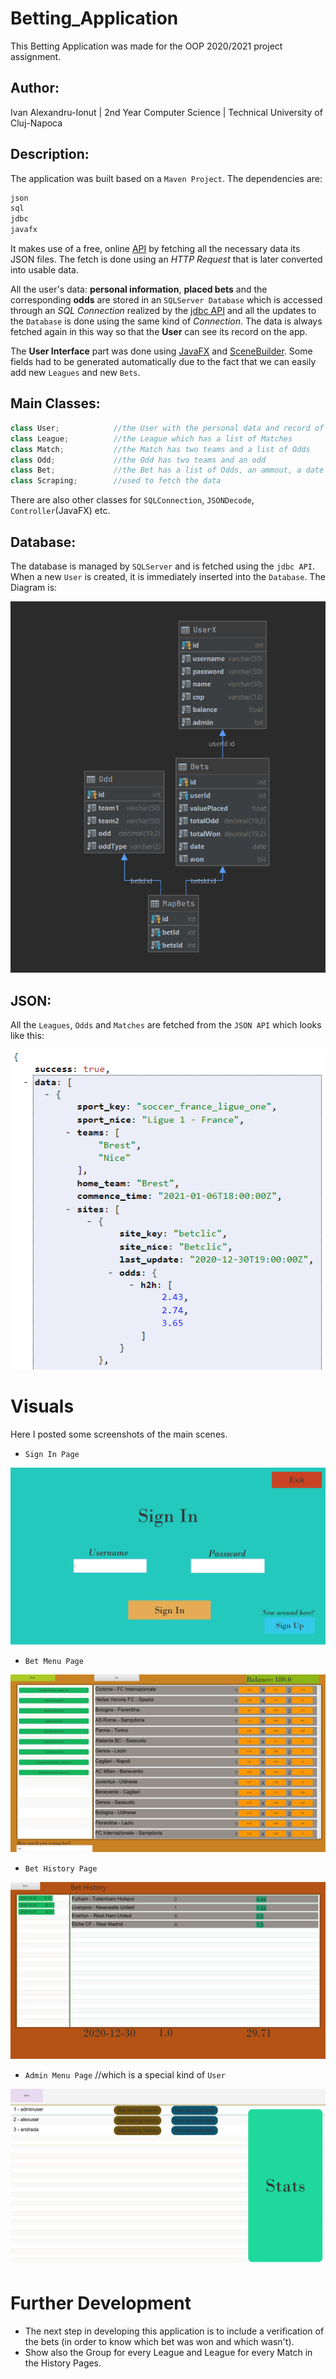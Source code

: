 # Betting_Application 

This Betting Application was made for the OOP 2020/2021 project assignment.

## Author: 
Ivan Alexandru-Ionut | 2nd Year Computer Science | Technical University of Cluj-Napoca

## Description:
The application was built based on a `Maven Project`. The dependencies are:
```bash
json
sql
jdbc
javafx
```
It makes use of a free, online [API](https://the-odds-api.com/) by fetching all the necessary data its JSON files. The fetch is done using an _HTTP Request_ that is later converted into usable data. 

All the user's data: **personal information**, **placed bets** and the corresponding **odds** are stored in an `SQLServer Database` which is accessed through an _SQL Connection_ realized by the [jdbc API](https://en.wikipedia.org/wiki/Java_Database_Connectivity) and all the updates to the `Database` is done using the same kind of _Connection_. The data is always fetched again in this way so that the **User** can see its record on the app.

The **User Interface** part was done using [JavaFX](https://openjfx.io/) and [SceneBuilder](https://gluonhq.com/products/scene-builder/). Some fields had to be generated automatically due to the fact that we can easily add new  `Leagues` and new `Bets`.

**Main Classes:**
-
```java
class User;            //the User with the personal data and record of past Bets
class League;          //the League which has a list of Matches
class Match;           //the Match has two teams and a list of Odds
class Odd;             //the Odd has two teams and an odd
class Bet;             //the Bet has a list of Odds, an ammout, a date etc.
class Scraping;        //used to fetch the data
```
There are also other classes for `SQLConnection`, `JSONDecode`, `Controller`(JavaFX) etc.

## Database:
The database is managed by `SQLServer` and is fetched using the `jdbc API`. When a new `User` is created, it is immediately inserted into the `Database`. The Diagram is:

![image](https://github.com/OOP-Projects-2020-2021/Betting_Application/blob/master/res/diagramDB.png)

## JSON\:
All the `Leagues`, `Odds` and `Matches` are fetched from the `JSON API` which looks like this:

![image](https://github.com/OOP-Projects-2020-2021/Betting_Application/blob/master/res/json.png)

# Visuals

Here I posted some screenshots of the main scenes.

- `Sign In Page`

![image](https://github.com/OOP-Projects-2020-2021/Betting_Application/blob/master/res/signIn.png)

- `Bet Menu Page`

![image](https://github.com/OOP-Projects-2020-2021/Betting_Application/blob/master/res/betMenu.png)

- `Bet History Page`

![image](https://github.com/OOP-Projects-2020-2021/Betting_Application/blob/master/res/betHistory.png)

- `Admin Menu Page`  //which is a special kind of `User`

![image](https://github.com/OOP-Projects-2020-2021/Betting_Application/blob/master/res/adminMenu.png)

# Further Development

- The next step in developing this application is to include a verification of the bets (in order to know which bet was won and which wasn't).
- Show also the Group for every League and League for every Match in the History Pages.
